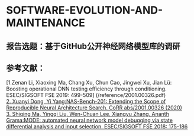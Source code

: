 # SOFTWARE-EVOLUTION-AND-MAINTENANCE
## 报告选题：基于GitHub公开神经网络模型库的调研
## 参考文献：
[1.Zenan Li, Xiaoxing Ma, Chang Xu, Chun Cao, Jingwei Xu, Jian Lü: Boosting operational DNN testing efficiency through conditioning. ESEC/SIGSOFT FSE 2019: 499-509] (/reference/2001.00326.pdf)  
[2.	Xuanyi Dong, Yi Yang:NAS-Bench-201: Extending the Scope of Reproducible Neural Architecture Search. CoRR abs/2001.00326 (2020)](/reference/2001.00326.pdf)  
[3.	Shiqing Ma, Yingqi Liu, Wen-Chuan Lee, Xiangyu Zhang, Ananth Grama:MODE: automated neural network model debugging via state differential analysis and input selection. ESEC/SIGSOFT FSE 2018: 175-186](/reference/3236024.3236082.pdf)  

